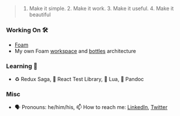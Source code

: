> 1. Make it simple. 2. Make it work. 3. Make it useful. 4. Make it beautiful

### Working On 🛠
- [Foam](https://github.com/foambubble/foam)
- My own Foam [workspace](https://github.com/scott-joe/foam--workspace) and [bottles](https://github.com/scott-joe/foam--bottle--personal) architecture

### Learning 🌱
- ♻️ Redux Saga, 🐙 React Test Library, 🌝 Lua, 📄 Pandoc

### Misc
- 🗣 Pronouns: he/him/his, 📫 How to reach me: [LinkedIn](https://www.linkedin.com/in/scottjoewilliams/), [Twitter](https://twitter.com/scottjoe_)
